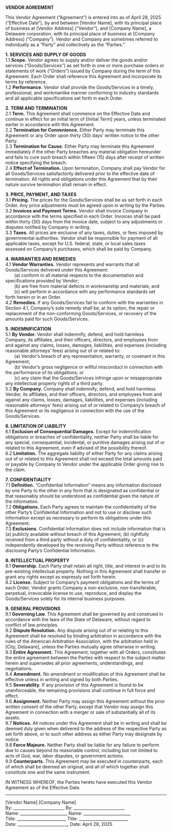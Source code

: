 **VENDOR AGREEMENT**

This Vendor Agreement (“Agreement”) is entered into as of April 28, 2025 (“Effective Date”), by and between [Vendor Name], with its principal place of business at [Vendor Address] (“Vendor”), and [Company Name], a Delaware corporation, with its principal place of business at [Company Address] (“Company”). Vendor and Company are sometimes referred to individually as a “Party” and collectively as the “Parties.”

**1. SERVICES AND SUPPLY OF GOODS**  
1.1 **Scope.** Vendor agrees to supply and/or deliver the goods and/or services (“Goods/Services”) as set forth in one or more purchase orders or statements of work (“Orders”) issued by Company during the term of this Agreement. Each Order shall reference this Agreement and incorporate its terms by reference.  
1.2 **Performance.** Vendor shall provide the Goods/Services in a timely, professional, and workmanlike manner conforming to industry standards and all applicable specifications set forth in each Order.

**2. TERM AND TERMINATION**  
2.1 **Term.** This Agreement shall commence on the Effective Date and continue in effect for an initial term of [Initial Term] years, unless terminated earlier in accordance with this Agreement.  
2.2 **Termination for Convenience.** Either Party may terminate this Agreement or any Order upon thirty (30) days’ written notice to the other Party.  
2.3 **Termination for Cause.** Either Party may terminate this Agreement immediately if the other Party breaches any material obligation hereunder and fails to cure such breach within fifteen (15) days after receipt of written notice specifying the breach.  
2.4 **Effect of Termination.** Upon termination, Company shall pay Vendor for all Goods/Services satisfactorily delivered prior to the effective date of termination. All rights and obligations under this Agreement that by their nature survive termination shall remain in effect.

**3. PRICE, PAYMENT, AND TAXES**  
3.1 **Pricing.** The prices for the Goods/Services shall be as set forth in each Order. Any price adjustments must be agreed upon in writing by the Parties.  
3.2 **Invoices and Payment Terms.** Vendor shall invoice Company in accordance with the terms specified in each Order. Invoices shall be paid within thirty (30) days from the invoice date, subject to any adjustments or disputes notified by Company in writing.  
3.3 **Taxes.** All prices are exclusive of any taxes, duties, or fees imposed by governmental authorities. Vendor shall be responsible for payment of all applicable taxes, except for U.S. federal, state, or local sales taxes assessed on Company’s purchases, which shall be paid by Company.

**4. WARRANTIES AND REMEDIES**  
4.1 **Vendor Warranties.** Vendor represents and warrants that all Goods/Services delivered under this Agreement:  
  (a) conform in all material respects to the documentation and specifications provided by Vendor;  
  (b) are free from material defects in workmanship and materials; and  
  (c) will perform in accordance with any performance standards set forth herein or in an Order.  
4.2 **Remedies.** If any Goods/Services fail to conform with the warranties in Section 4.1, Company’s sole remedy shall be, at its option, the repair or replacement of the non-conforming Goods/Services, or recovery of the amounts paid for such Goods/Services.

**5. INDEMNIFICATION**  
5.1 **By Vendor.** Vendor shall indemnify, defend, and hold harmless Company, its affiliates, and their officers, directors, and employees from and against any claims, losses, damages, liabilities, and expenses (including reasonable attorneys’ fees) arising out of or related to:  
  (a) Vendor’s breach of any representation, warranty, or covenant in this Agreement;  
  (b) Vendor’s gross negligence or willful misconduct in connection with the performance of its obligations; or  
  (c) any claim that the Goods/Services infringe upon or misappropriate any intellectual property rights of a third party.  
5.2 **By Company.** Company shall indemnify, defend, and hold harmless Vendor, its affiliates, and their officers, directors, and employees from and against any claims, losses, damages, liabilities, and expenses (including reasonable attorneys’ fees) arising out of or related to Company’s breach of this Agreement or its negligence in connection with the use of the Goods/Services.

**6. LIMITATION OF LIABILITY**  
6.1 **Exclusion of Consequential Damages.** Except for indemnification obligations or breaches of confidentiality, neither Party shall be liable for any special, consequential, incidental, or punitive damages arising out of or related to this Agreement, even if advised of the possibility thereof.  
6.2 **Limitation.** The aggregate liability of either Party for any claims arising out of or related to this Agreement shall not exceed the total amounts paid or payable by Company to Vendor under the applicable Order giving rise to the claim.

**7. CONFIDENTIALITY**  
7.1 **Definition.** “Confidential Information” means any information disclosed by one Party to the other in any form that is designated as confidential or that reasonably should be understood as confidential given the nature of the information.  
7.2 **Obligations.** Each Party agrees to maintain the confidentiality of the other Party’s Confidential Information and not to use or disclose such information except as necessary to perform its obligations under this Agreement.  
7.3 **Exclusions.** Confidential Information does not include information that is (a) publicly available without breach of this Agreement, (b) rightfully received from a third party without a duty of confidentiality, or (c) independently developed by the receiving Party without reference to the disclosing Party’s Confidential Information.

**8. INTELLECTUAL PROPERTY**  
8.1 **Ownership.** Each Party shall retain all right, title, and interest in and to its pre-existing intellectual property. Nothing in this Agreement shall transfer or grant any rights except as expressly set forth herein.  
8.2 **License.** Subject to Company’s payment obligations and the terms of each Order, Vendor grants Company a non-exclusive, non-transferable, perpetual, irrevocable license to use, reproduce, and display the Goods/Services solely for its internal business purposes.

**9. GENERAL PROVISIONS**  
9.1 **Governing Law.** This Agreement shall be governed by and construed in accordance with the laws of the State of Delaware, without regard to conflict of law principles.  
9.2 **Dispute Resolution.** Any dispute arising out of or relating to this Agreement shall be resolved by binding arbitration in accordance with the rules of the American Arbitration Association, with the arbitration held in [City, Delaware], unless the Parties mutually agree otherwise in writing.  
9.3 **Entire Agreement.** This Agreement, together with all Orders, constitutes the entire agreement between the Parties with respect to the subject matter herein and supersedes all prior agreements, understandings, and negotiations.  
9.4 **Amendment.** No amendment or modification of this Agreement shall be effective unless in writing and signed by both Parties.  
9.5 **Severability.** If any provision of this Agreement is found to be unenforceable, the remaining provisions shall continue in full force and effect.  
9.6 **Assignment.** Neither Party may assign this Agreement without the prior written consent of the other Party, except that Vendor may assign this Agreement in connection with a merger or sale of substantially all of its assets.  
9.7 **Notices.** All notices under this Agreement shall be in writing and shall be deemed duly given when delivered to the address of the respective Party as set forth above, or to such other address as either Party may designate by notice.  
9.8 **Force Majeure.** Neither Party shall be liable for any failure to perform due to causes beyond its reasonable control, including but not limited to acts of God, war, labor disputes, or government actions.  
9.9 **Counterparts.** This Agreement may be executed in counterparts, each of which shall be deemed an original, and all of which together shall constitute one and the same instrument.

IN WITNESS WHEREOF, the Parties hereto have executed this Vendor Agreement as of the Effective Date.

_____________________________             _____________________________  
[Vendor Name]                              [Company Name]  
By: _________________________              By: _________________________  
Name: _______________________              Name: _______________________  
Title: ________________________             Title: ________________________  
Date: _________________________             Date: April 28, 2025